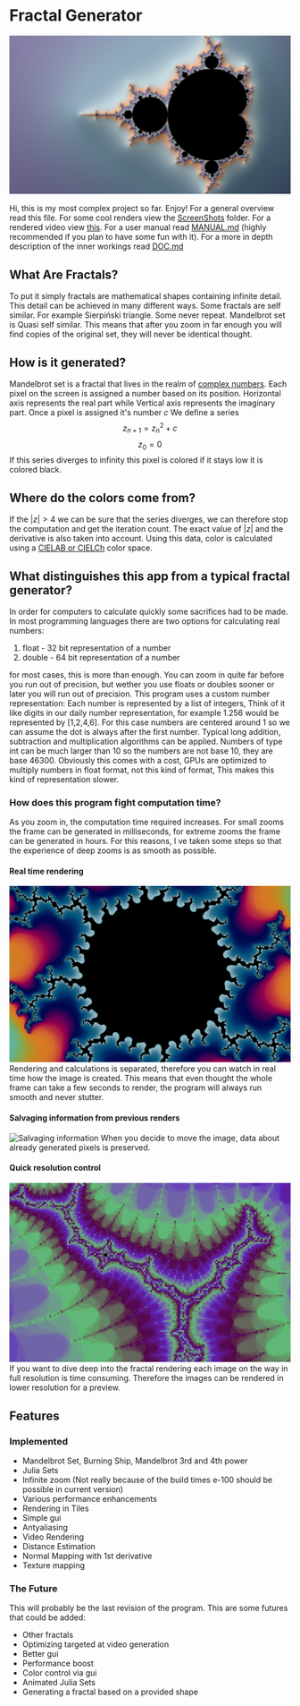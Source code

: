 # Fractal Generator

![Main](./ScreenShots/Mandel_fullHd.png)

Hi, this is my most complex project so far. Enjoy!
For a general overview read this file.
For some cool renders view the [ScreenShots](ScreenShots/) folder.
For a rendered video view [this](https://youtu.be/c7l2W7kE080).
For a user manual read [MANUAL.md](MANUAL.md) (highly recommended if you plan to have some fun with it).
For a more in depth description of the inner workings read [DOC.md](DOC.md)

## What Are Fractals?

To put it simply fractals are mathematical shapes containing infinite detail.
This detail can be achieved in many different ways.
Some fractals are self similar. For example Sierpiński triangle.
Some never repeat.
Mandelbrot set is Quasi self similar.
This means that after you zoom in far enough you will find copies of the original set,
they will never be identical thought.

## How is it generated?

Mandelbrot set is a fractal that lives in the realm of [complex numbers](https://en.wikipedia.org/wiki/Complex_number).
Each pixel on the screen is assigned a number based on its position.
Horizontal axis represents the real part while Vertical axis represents the imaginary part.
Once a pixel is assigned it's number $c$ We define a series
$$z_{n+1} = z_{n}^{2} + c$$
$$z_{0} = 0$$
If this series diverges to infinity this pixel is colored if it stays low it is colored black.

## Where do the colors come from?

If the $|z| > 4$ we can be sure that the series diverges, we can therefore stop the computation and get the iteration count.
The exact value of $|z|$ and the derivative is also taken into account.
Using this data, color is calculated using a [CIELAB or CIELCh](https://en.wikipedia.org/wiki/CIELAB_color_space) color space.

## What distinguishes this app from a typical fractal generator?

In order for computers to calculate quickly some sacrifices had to be made.
In most programming languages there are two options for calculating real numbers:

1.  float - 32 bit representation of a number
2.  double - 64 bit representation of a number

for most cases, this is more than enough. You can zoom in quite far before you run out of precision,
but wether you use floats or doubles sooner or later you will run out of precision.
This program uses a custom number representation:
Each number is represented by a list of integers,
Think of it like digits in our daily number representation,
for example 1.256 would be represented by [1,2,4,6].
For this case numbers are centered around 1 so we can assume the dot is always after the first number.
Typical long addition, subtraction and multiplication algorithms can be applied.
Numbers of type int can be much larger than 10 so the numbers are not base 10, they are base 46300.
Obviously this comes with a cost, GPUs are optimized to multiply numbers in float format, not this kind of format,
This makes this kind of representation slower.

### How does this program fight computation time?

As you zoom in, the computation time required increases. For small zooms the frame can be generated in milliseconds, for extreme zooms the frame can be generated in hours. For this reasons, I ve taken some steps so that the experience of deep zooms is as smooth as possible.

#### Real time rendering

![Real Time Rendering](./ScreenShots/1.gif)
Rendering and calculations is separated, therefore you can watch in real time how the image is created.
This means that even thought the whole frame can take a few seconds to render,
the program will always run smooth and never stutter.

#### Salvaging information from previous renders

![Salvaging information](./ScreenShots/2.gif)
When you decide to move the image, data about already generated pixels is preserved.

#### Quick resolution control

![Pixels](./ScreenShots/3.png)
If you want to dive deep into the fractal rendering each image on the way in full resolution is time consuming.
Therefore the images can be rendered in lower resolution for a preview.

## Features

### Implemented

- Mandelbrot Set, Burning Ship, Mandelbrot 3rd and 4th power
- Julia Sets
- Infinite zoom (Not really because of the build times e-100 should be possible in current version)
- Various performance enhancements
- Rendering in Tiles
- Simple gui
- Antyaliasing
- Video Rendering
- Distance Estimation
- Normal Mapping with 1st derivative
- Texture mapping

### The Future

This will probably be the last revision of the program.
This are some futures that could be added:

- Other fractals
- Optimizing targeted at video generation
- Better gui
- Performance boost
- Color control via gui
- Animated Julia Sets
- Generating a fractal based on a provided shape
